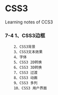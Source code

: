 # CSS3
Learning notes of CCS3

### 7-4 1、CSS3边框 
        2、CSS3背景
        3、CSS3文本效果
        4、字体
        5、CSS3 2D转换
        6、CSS3 3D转换
        7、CSS3 过渡
        8、CSS3 动画
        9、CSS3 多列
        10、CSS3 用户界面


